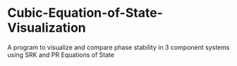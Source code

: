 # Cubic-Equation-of-State-Visualization
A program to visualize and compare phase stability in 3 component systems using SRK and PR Equations of State
